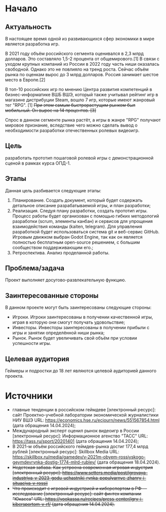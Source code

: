 # Начало
## Актуальность
В настоящее время одной из развивающихся сфер экономики в мире является разработка игр.

В 2021 году объём российского сегмента оценивался в 2,3 млрд долларов. Это составляло 1,5-2 процента от общемирового.[1]
В связи с уходом крупных компаний из России в 2022 году часть ниши оказалась свободной. Однако это не повлияло на тренд роста. Сейчас объём рынка по оценкам вырос до 3 млрд долларов. Россия занимает шестое место в Европе.[2]

В топ-10 российских игр по мнению Центра развития компетенций в бизнес-информатике ВШБ ВШЭ, который также учитывал рейтинг игр в магазине дистрибуции Steam, вошло 7 игр, которые имеют жанровый тег "RPG". [1] ~~При этом самым быстрорастущим рынком был мобильный. Он вырос на 14 процентов. [3]~~

Спрос в данном сегменте рынка растёт, а игры в жанре "RPG" получают мировое признание, вследствие чего можно сделать вывод о необходимости разработки отечественных ролевых видеоигр.
## Цель
разработать прототип пошаговой ролевой игры с демонстрационной сценой в рамках курса ОПД-1.
## Этапы
Данная цель разбивается следующие этапы:
1. Планирование. Создать документ, который будет содержать детальное описание разрабатываемой игры, и план разработки;
2. Реализация. Следуя плану разработки, создать прототип игры. Процесс работы будет организован с помощью гибких методологий разработки (scrum, элементы канбан) и сервисов для упрощения взаимодействия команды (kaiten, telegram). Для управления разработкой будет использоваться система git и веб-сервис GitHub. Игровым движком выбран Godot Engine, так как он является полностью бесплатным open-source решением, с большим сообществом поддерживающим его.;
3. Ретроспектива. Анализ проделанной работы.
## Проблема/задача
Проект выполняет досугово-развлекательную функцию.
## Заинтересованные стороны
В данном проекте могут быть заинтересованы следующие стороны:
- Игроки. Игроки заинтересованы в получении качественной игры, играя в которую они смогут получать удовольствие;
- Инвесторы. Инвесторы заинтересованы в получении прибыли с игры и занятии определённой ниши рынка;
- Рынок. Рынок будет увеличивать свой объём при условии успешности игры.
## Целевая аудитория
Геймеры и подростки до 18 лет являются целевой аудиторией данного проекта.

# Источники
- главные тенденции в российском геймдеве [электронный ресурс]: сайт Проектно-учебной лаборатории экономической журналистики НИУ ВШЭ URL: https://economics.hse.ru/ecjourn/news/551567854.html (дата обращения 14.04.2024);
- Международный эксперт оценил рынок видеоигр в России [электронный ресурс]: Информационное агенство "ТАСС" URL: https://tass.ru/sport/20201401 (дата обращения 14.04.2024);
- В 2021-м объём российского геймдев-рынка достиг 177,4 млрд рублей [электронный ресурс]: Skillbox Media URL: https://skillbox.ru/media/gamedev/v-2021m-obyem-rossiyskogo-geymdevrynka-dostig-1774-mlrd-rubley/ (дата обращения 18.04.2024).
- ~~Недетская забава. Как устроена современная игровая индустрия [электронный ресурс]: https://www.setters.media/post/igrovaya-industriya-v-2023-godu-uchastniki-rynka-populyarnye-zhanry-i-situaciya-v-rossii~~
- ~~Что происходит с игровой индустрией и киберспортом в РФ — исследование [электронный ресурс]: сайт финтех компании "Юкасса" URL: https://yookassa.ru/recipes/press-center/igry-i-kibersportom-v-rf/ (дата обращения 14.04.2024).~~